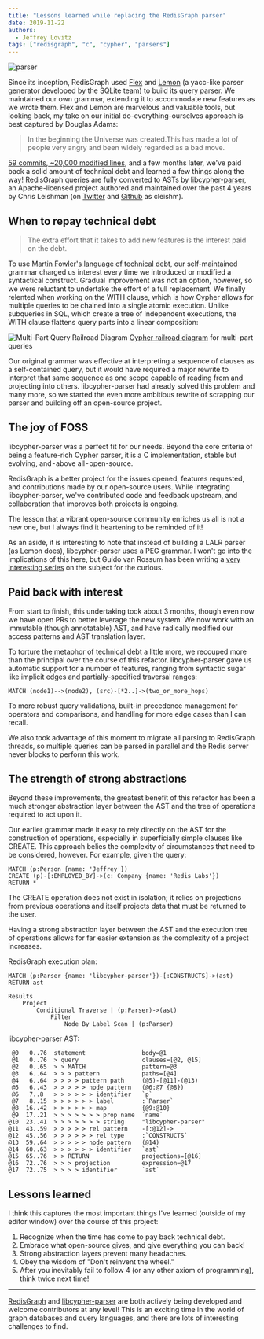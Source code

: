 ```yaml
---
title: "Lessons learned while replacing the RedisGraph parser"
date: 2019-11-22
authors:
  - Jeffrey Lovitz
tags: ["redisgraph", "c", "cypher", "parsers"]
---
```


![parser](/parser.png)

Since its inception, RedisGraph used [Flex](https://github.com/westes/flex) and [Lemon](https://www.sqlite.org/lemon.html) (a yacc-like parser generator developed by the SQLite team) to build its query parser. We maintained our own grammar, extending it to accommodate new features as we wrote them. Flex and Lemon are marvelous and valuable tools, but looking back, my take on our initial do-everything-ourselves approach is best captured by Douglas Adams:

> In the beginning the Universe was created.This has made a lot of people very angry and been widely regarded as a bad move.

[59 commits, ~20,000 modified lines](https://github.com/RedisGraph/RedisGraph/pull/488), and a few months later, we've paid back a solid amount of technical debt and learned a few things along the way! RedisGraph queries are fully converted to ASTs by [libcypher-parser](https://github.com/cleishm/libcypher-parser), an Apache-licensed project authored and maintained over the past 4 years by Chris Leishman (on [Twitter](https://twitter.com/cleishm) and [Github](https://github.com/cleishm/) as cleishm).

## When to repay technical debt

> The extra effort that it takes to add new features is the interest paid on the debt.

To use [Martin Fowler's language of technical debt](https://martinfowler.com/bliki/TechnicalDebt.html), our self-maintained grammar charged us interest every time we introduced or modified a syntactical construct. Gradual improvement was not an option, however, so we were reluctant to undertake the effort of a full replacement. We finally relented when working on the WITH clause, which is how Cypher allows for multiple queries to be chained into a single atomic execution. Unlike subqueries in SQL, which create a tree of independent executions, the WITH clause flattens query parts into a linear composition:

![Multi-Part Query Railroad Diagram](multipart_query.png)
[Cypher railroad diagram](https://s3.amazonaws.com/artifacts.opencypher.org/railroad/MultiPartQuery.html) for multi-part queries

Our original grammar was effective at interpreting a sequence of clauses as a self-contained query, but it would have required a major rewrite to interpret that same sequence as one scope capable of reading from and projecting into others. libcypher-parser had already solved this problem and many more, so we started the even more ambitious rewrite of scrapping our parser and building off an open-source project.

## The joy of FOSS
libcypher-parser was a perfect fit for our needs. Beyond the core criteria of being a feature-rich Cypher parser, it is a C implementation, stable but evolving, and - above all - open-source.

RedisGraph is a better project for the issues opened, features requested, and contributions made by our open-source users. While integrating libcypher-parser, we've contributed code and feedback upstream, and collaboration that improves both projects is ongoing.

The lesson that a vibrant open-source community enriches us all is not a new one, but I always find it heartening to be reminded of it!

As an aside, it is interesting to note that instead of building a LALR parser (as Lemon does), libcypher-parser uses a PEG grammar. I won't go into the implications of this here, but Guido van Rossum has been writing a [very interesting series](https://medium.com/@gvanrossum_83706/peg-parsers-7ed72462f97c) on the subject for the curious.

## Paid back with interest
From start to finish, this undertaking took about 3 months, though even now we have open PRs to better leverage the new system. We now work with an immutable (though annotatable) AST, and have radically modified our access patterns and AST translation layer.

To torture the metaphor of technical debt a little more, we recouped more than the principal over the course of this refactor. libcypher-parser gave us automatic support for a  number of features, ranging from syntactic sugar like implicit edges and partially-specified traversal ranges:
```
MATCH (node1)-->(node2), (src)-[*2..]->(two_or_more_hops)
```
To more robust query validations, built-in precedence management for operators and comparisons, and handling for more edge cases than I can recall.

We also took advantage of this moment to migrate all parsing to RedisGraph threads, so multiple queries can be parsed in parallel and the Redis server never blocks to perform this work.

## The strength of strong abstractions
Beyond these improvements, the greatest benefit of this refactor has been a much stronger abstraction layer between the AST and the tree of operations required to act upon it.

Our earlier grammar made it easy to rely directly on the AST for the construction of operations, especially in superficially simple clauses like CREATE. This approach belies the complexity of circumstances that need to be considered, however. For example, given the query:
```console
MATCH (p:Person {name: 'Jeffrey'})
CREATE (p)-[:EMPLOYED_BY]->(c: Company {name: 'Redis Labs'})
RETURN *
```
The CREATE operation does not exist in isolation; it relies on projections from previous operations and itself  projects data that must be returned to the user.

Having a strong abstraction layer between the AST and the execution tree of operations allows for far easier extension as the complexity of a project increases.

RedisGraph execution plan:
```console
MATCH (p:Parser {name: 'libcypher-parser'})-[:CONSTRUCTS]->(ast) RETURN ast

Results
    Project
        Conditional Traverse | (p:Parser)->(ast)
            Filter
                Node By Label Scan | (p:Parser)
```

libcypher-parser AST:
```console
 @0   0..76  statement                body=@1
 @1   0..76  > query                  clauses=[@2, @15]
 @2   0..65  > > MATCH                pattern=@3
 @3   6..64  > > > pattern            paths=[@4]
 @4   6..64  > > > > pattern path     (@5)-[@11]-(@13)
 @5   6..43  > > > > > node pattern   (@6:@7 {@8})
 @6   7..8   > > > > > > identifier   `p`
 @7   8..15  > > > > > > label        :`Parser`
 @8  16..42  > > > > > > map          {@9:@10}
 @9  17..21  > > > > > > > prop name  `name`
@10  23..41  > > > > > > > string     "libcypher-parser"
@11  43..59  > > > > > rel pattern    -[:@12]->
@12  45..56  > > > > > > rel type     :`CONSTRUCTS`
@13  59..64  > > > > > node pattern   (@14)
@14  60..63  > > > > > > identifier   `ast`
@15  65..76  > > RETURN               projections=[@16]
@16  72..76  > > > projection         expression=@17
@17  72..75  > > > > identifier       `ast`
```

## Lessons learned
I think this captures the most important things I've learned (outside of my editor window) over the course of this project:
1) Recognize when the time has come to pay back technical debt.
2) Embrace what open-source gives, and give everything you can back!
3) Strong abstraction layers prevent many headaches.
4) Obey the wisdom of "Don't reinvent the wheel."
5) After you inevitably fail to follow 4 (or any other axiom of programming), think twice next time!

---

[RedisGraph](https://github.com/redisgraph/redisgraph) and [libcypher-parser](https://github.com/cleishm/libcypher-parser) are both actively being developed and welcome contributors at any level! This is an exciting time in the world of graph databases and query languages, and there are lots of interesting challenges to find.